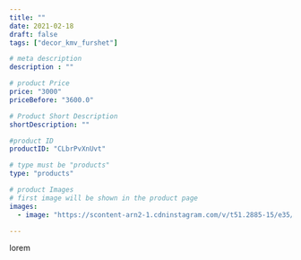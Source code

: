 ```yaml
---
title: ""
date: 2021-02-18
draft: false
tags: ["decor_kmv_furshet"]

# meta description
description : ""

# product Price
price: "3000"
priceBefore: "3600.0"

# Product Short Description
shortDescription: ""

#product ID
productID: "CLbrPvXnUvt"

# type must be "products"
type: "products"

# product Images
# first image will be shown in the product page
images:
  - image: "https://scontent-arn2-1.cdninstagram.com/v/t51.2885-15/e35/p1080x1080/150700200_247510533545723_8363915883203045720_n.jpg?tp=1&_nc_ht=scontent-arn2-1.cdninstagram.com&_nc_cat=111&_nc_ohc=Fg5XNojCH40AX8BptJ-&ccb=7-4&oh=c67d41481c9eafc91b95ac14a614bd0e&oe=60825A99&_nc_sid=86f79a&ig_cache_key=MjUxMTc5MTQxNDg0MzM2MjI4NQ%3D%3D.2-ccb7-4"

---
```

lorem
